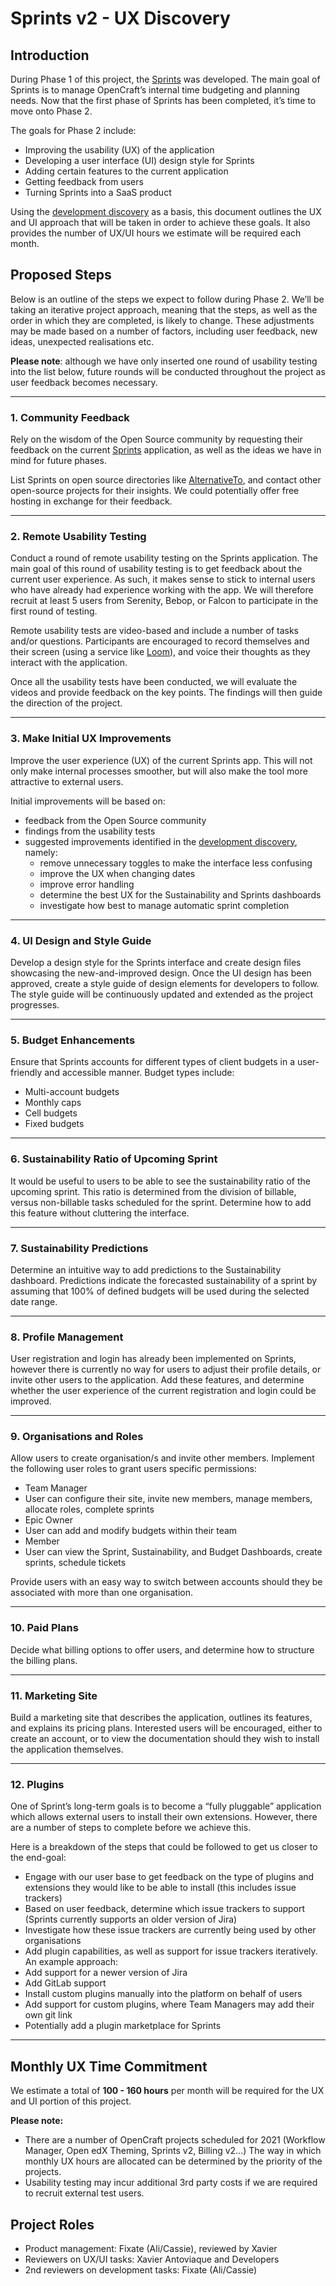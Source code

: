 # Sprints v2 - UX Discovery
 
## Introduction
 
During Phase 1 of this project, the [Sprints][sprints-application] was developed. The main goal of Sprints is to manage OpenCraft’s internal time budgeting and planning needs. Now that the first phase of Sprints has been completed, it’s time to move onto Phase 2. 
 
The goals for Phase 2 include:
 
- Improving the usability (UX) of the application
- Developing a user interface (UI) design style for Sprints
- Adding certain features to the current application 
- Getting feedback from users 
- Turning Sprints into a SaaS product
 
Using the [development discovery][sprints-v2-discovery] as a basis, this document outlines the UX and UI approach that will be taken in order to achieve these goals. It also provides the number of UX/UI hours we estimate will be required each month.
 
## Proposed Steps
 
Below is an outline of the steps we expect to follow during Phase 2. We’ll be taking an iterative project approach, meaning that the steps, as well as the order in which they are completed, is likely to change. These adjustments may be made based on a number of factors, including user feedback, new ideas, unexpected realisations etc.
 
**Please note**: although we have only inserted one round of usability testing into the list below, future rounds will be conducted throughout the project as user feedback becomes necessary.  
 
---
 
### 1. Community Feedback
 
Rely on the wisdom of the Open Source community by requesting their feedback on the current [Sprints][sprints-application] application, as well as the ideas we have in mind for future phases. 
 
List Sprints on open source directories like [AlternativeTo][alternative-to], and contact other open-source projects for their insights. We could potentially offer free hosting in exchange for their feedback.
 
---
 
### 2. Remote Usability Testing
 
Conduct a round of remote usability testing on the Sprints application. The main goal of this round of usability testing is to get feedback about the current user experience. As such, it makes sense to stick to internal users who have already had experience working with the app. We will therefore recruit at least 5 users from Serenity, Bebop, or Falcon to participate in the first round of testing. 
 
Remote usability tests are video-based and include a number of tasks and/or questions. Participants are encouraged to record themselves and their screen (using a service like [Loom][loom-application]), and voice their thoughts as they interact with the application. 
 
Once all the usability tests have been conducted, we will evaluate the videos and provide feedback on the key points. The findings will then guide the direction of the project. 
 
---
 
### 3. Make Initial UX Improvements
 
Improve the user experience (UX) of the current Sprints app. This will not only make internal processes smoother, but will also make the tool more attractive to external users.
 
Initial improvements will be based on:
 
- feedback from the Open Source community
- findings from the usability tests
- suggested improvements identified in the [development discovery][sprints-v2-discovery], namely:
  - remove unnecessary toggles to make the interface less confusing
  - improve the UX when changing dates
  - improve error handling
  - determine the best UX for the Sustainability and Sprints dashboards
  - investigate how best to manage automatic sprint completion
 
---
 
### 4. UI Design and Style Guide
 
Develop a design style for the Sprints interface and create design files showcasing the new-and-improved design. Once the UI design has been approved, create a style guide of design elements for developers to follow. The style guide will be continuously updated and extended as the project progresses.
 
---
 
### 5. Budget Enhancements
 
Ensure that Sprints accounts for different types of client budgets in a user-friendly and accessible manner. Budget types include:
 
- Multi-account budgets
- Monthly caps
- Cell budgets
- Fixed budgets
 
---
 
### 6. Sustainability Ratio of Upcoming Sprint 
 
It would be useful to users to be able to see the sustainability ratio of the upcoming sprint. This ratio is determined from the division of billable, versus non-billable tasks scheduled for the sprint. Determine how to add this feature without cluttering the interface. 
 
---
 
### 7. Sustainability Predictions 
 
Determine an intuitive way to add predictions to the Sustainability dashboard. Predictions indicate the forecasted sustainability of a sprint by assuming that 100% of defined budgets will be used during the selected date range.
 
---
 
### 8. Profile Management
 
User registration and login has already been implemented on Sprints, however there is currently no way for users to adjust their profile details, or invite other users to the application. Add these features, and determine whether the user experience of the current registration and login could be improved.
 
---
 
### 9. Organisations and Roles
 
Allow users to create organisation/s and invite other members. Implement the following user roles to grant users specific permissions: 
 
- Team Manager 
 - User can configure their site, invite new members, manage members, allocate roles, complete sprints
- Epic Owner 
 - User can add and modify budgets within their team
- Member 
 - User can view the Sprint, Sustainability, and Budget Dashboards, create sprints, schedule tickets
 
Provide users with an easy way to switch between accounts should they be associated with more than one organisation.
 
---
 
### 10. Paid Plans
 
Decide what billing options to offer users, and determine how to structure the billing plans.
 
---
 
### 11. Marketing Site 
 
Build a marketing site that describes the application, outlines its features, and explains its pricing plans. Interested users will be encouraged, either to create an account, or to view the documentation should they wish to install the application themselves.
 
---
 
### 12. Plugins
 
One of Sprint’s long-term goals is to become a “fully pluggable” application which allows external users to install their own extensions. However, there are a number of steps to complete before we achieve this. 
 
Here is a breakdown of the steps that could be followed to get us closer to the end-goal:
 
- Engage with our user base to get feedback on the type of plugins and extensions they would like to be able to install (this includes issue trackers)
- Based on user feedback, determine which issue trackers to support (Sprints currently supports an older version of Jira)
- Investigate how these issue trackers are currently being used by other organisations
- Add plugin capabilities, as well as support for issue trackers iteratively. An example approach:
 - Add support for a newer version of Jira
 - Add GitLab support
 - Install custom plugins manually into the platform on behalf of users
 - Add support for custom plugins, where Team Managers may add their own git link
 - Potentially add a plugin marketplace for Sprints
 
---
 
## Monthly UX Time Commitment
 
We estimate a total of **100 - 160 hours** per month will be required for the UX and UI portion of this project.
 
**Please note:**
 
- There are a number of OpenCraft projects scheduled for 2021 (Workflow Manager, Open edX Theming, Sprints v2, Billing v2...) The way in which monthly UX hours are allocated can be determined by the priority of the projects.
- Usability testing may incur additional 3rd party costs if we are required to recruit external test users.
 
## Project Roles
 
- Product management: Fixate (Ali/Cassie), reviewed by Xavier
- Reviewers on UX/UI tasks: Xavier Antoviaque and Developers
- 2nd reviewers on development tasks: Fixate (Ali/Cassie)
 
<!-- LINKS -->
 
[sprints-application]: https://sprints.opencraft.com/
[sprints-v2-discovery]: https://gitlab.com/opencraft/dev/sprints/-/blob/74e95b1c68a9cf2a510d7ef3cdea6dde7cd9468a/docs/discoveries/1.%20Sprints%20v2.md
[alternative-to]: https://alternativeto.net/software/ifttt/?license=opensource
[loom-application]: https://www.loom.com/
